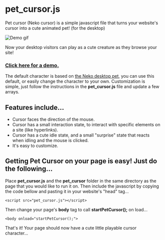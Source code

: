 # pet_cursor.js
Pet cursor (Neko cursor) is a simple javascript file that turns your website's cursor into a cute animated pet! (for the desktop)

![Demo gif](http://tetrageddon.com/petcursor/demo3.gif)

Now your desktop visitors can play as a cute creature as they browse your site!

### [Click here for a demo.](http://tetrageddon.com/petcursor/)

The default character is based on [the Neko desktop pet](https://en.wikipedia.org/wiki/Neko_(software)), you can use this default, or easily change the character to your own. Customization is simple, just follow the instructions in the **pet_cursor.js** file and update a few arrays.

## Features include...
* Cursor faces the direction of the mouse.
* Cursor has a small interaction state, to interact with specific elements on a site (like hyperlinks).
* Cursor has a cute idle state, and a small "surprise" state that reacts when idling and the mouse is clicked.
* It's easy to customize.

## Getting Pet Cursor on your page is easy! Just do the following...

Place **pet_cursor.js** and the **pet_cursor** folder in the same directory as the page that you would like to run it on.
Then include the javascript by copying the code bellow and pasting it in your website's "head" tag...
```
<script src="pet_cursor.js"></script>	
```
Then change your page's **body** tag to call **startPetCursor();** on load...
```
<body onload="startPetCursor();">
```
That's it! Your page should now have a cute little playable cursor character...
